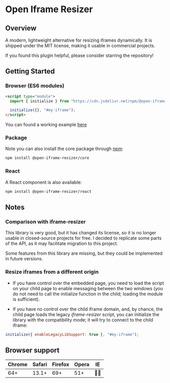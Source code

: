 # Open Iframe Resizer 

## Overview

A modern, lightweight alternative for resizing iframes dynamically. It is shipped under the MIT license, making it usable in commercial projects.

If you found this plugin helpful, please consider starring the repository! 

## Getting Started

### Browser (ES6 modules)

```html
<script type="module">
  import { initialize } from "https://cdn.jsdelivr.net/npm/@open-iframe-resizer/core@latest/dist/index.js";

  initialize({}, "#my-iframe");
</script>
```

You can found a working example [here](https://codesandbox.io/p/sandbox/open-iframe-resize-browser-m655zt)

### Package
Note you can also install the core package through [npm](https://www.npmjs.com/package/@open-iframe-resizer/core):
```bash
npm install @open-iframe-resizer/core
```

### React
A React component is also available:
```bash
npm install @open-iframe-resizer/react
```

## Notes

### Comparison with iframe-resizer
This library is very good, but it has changed its license, so it is no longer usable in closed-source projects for free.
I decided to replicate some parts of the API, as it may facilitate migration to this project.

Some features from this library are missing, but they could be implemented in future versions.

### Resize iframes from a different origin
- If you have control over the embedded page, you need to load the script on your child page to enable messaging between the two windows (you do not need to call the initialize function in the child; loading the module is sufficient).

- If you have no control over the child iframe domain, and, by chance, the child page loads the legacy *iframe-resizer* script, you can initialize the library with the compatibility mode; it will try to connect to the child iframe:

```javascript
initialize({ enableLegacyLibSupport: true }, "#my-iframe");
```

## Browser support

| Chrome | Safari | Firefox | Opera | IE        |
|--------|--------|---------|-------|-----------|
| 64+    | 13.1+  | 69+     | 51+   | 🙅‍♂️ |

